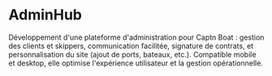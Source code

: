 # AdminHub
Développement d'une plateforme d'administration pour Captn Boat : gestion des clients et skippers, communication facilitée, signature de contrats, et personnalisation du site (ajout de ports, bateaux, etc.). Compatible mobile et desktop, elle optimise l'expérience utilisateur et la gestion opérationnelle.
